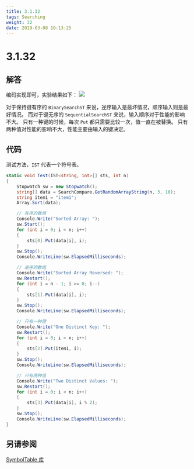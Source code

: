 ```yaml
---
title: 3.1.32
tags: Searching
weight: 32
date: 2019-03-08 10:13:25
---
```


# 3.1.32


## 解答

编码实现即可，实验结果如下：
![](/resources/3.1.32/1.png)

对于保持键有序的 `BinarySearchST` 来说，逆序输入是最坏情况，顺序输入则是最好情况。
而对于键无序的 `SequentialSearchST` 来说，输入顺序对于性能的影响不大。
只有一种键的时候，每次 `Put` 都只需要比较一次，值一直在被替换。
只有两种值对性能的影响不大，性能主要由输入的键决定。

## 代码

测试方法，`IST` 代表一个符号表。

```csharp
static void Test(IST<string, int>[] sts, int n)
{
    Stopwatch sw = new Stopwatch();
    string[] data = SearchCompare.GetRandomArrayString(n, 3, 10);
    string item1 = "item1";
    Array.Sort(data);

    // 有序的数组
    Console.Write("Sorted Array: ");
    sw.Start();
    for (int i = 0; i < n; i++)
    {
        sts[0].Put(data[i], i);
    }
    sw.Stop();
    Console.WriteLine(sw.ElapsedMilliseconds);

    // 逆序的数组
    Console.Write("Sorted Array Reversed: ");
    sw.Restart();
    for (int i = n - 1; i >= 0; i--)
    {
        sts[1].Put(data[i], i);
    }
    sw.Stop();
    Console.WriteLine(sw.ElapsedMilliseconds);

    // 只有一种键
    Console.Write("One Distinct Key: ");
    sw.Restart();
    for (int i = 0; i < n; i++)
    {
        sts[2].Put(item1, i);
    }
    sw.Stop();
    Console.WriteLine(sw.ElapsedMilliseconds);

    // 只有两种值
    Console.Write("Two Distinct Values: ");
    sw.Restart();
    for (int i = 0; i < n; i++)
    {
        sts[3].Put(data[i], i % 2);
    }
    sw.Stop();
    Console.WriteLine(sw.ElapsedMilliseconds);
}
```

## 另请参阅

[SymbolTable 库](https://github.com/ikesnowy/Algorithms-4th-Edition-in-Csharp/tree/master/3%20Searching/3.1/SymbolTable)
